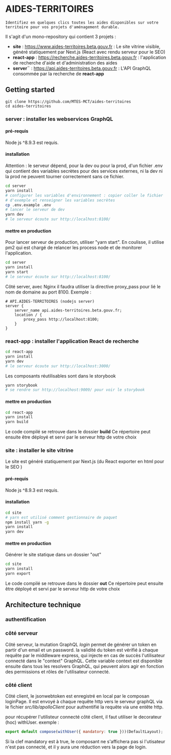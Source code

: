 # AIDES-TERRITOIRES

`Identifiez en quelques clics toutes les aides disponibles sur votre territoire pour vos projets d'aménagement durable.`

Il s'agit d'un mono-repository qui contient 3 projets :

- **site** : https://www.aides-territoires.beta.gouv.fr :
  Le site vitrine visible, généré statiquement par Next.js (React avec rendu serveur pour le SEO)
- **react-app** : https://recherche.aides-territoires.beta.gouv.fr : l'application de recherche d'aide et d'administration des aides
- **server¨** : https://api.aides-territoires.beta.gouv.fr : L'API GraphQL consommée par la recherche de **react-app**

## Getting started

```
git clone https://github.com/MTES-MCT/aides-territoires
cd aides-territoires
```

### server : installer les webservices GraphQL

#### pré-requis

Node js ^8.9.3 est requis.

#### installation

Attention : le serveur dépend, pour la dev ou pour la prod, d'un fichier .env
qui contient des variables secrètes pour des services externes, ni la dev ni la prod ne peuvent tourner correctement sans ce fichier.

```sh
cd server
yarn install
# configurer les variables d'environnement : copier coller le fichier
# d'exemple et renseigner les variables secrètes
cp .env.example .env
# lancer le serveur de dev
yarn dev
# le serveur écoute sur http://localhost:8100/
```

#### mettre en production

Pour lancer serveur de production, utiliser "yarn start".
En coulisse, il utilise pm2 qui est chargé de relancer les process node
et de monitorer l'application.

```sh
cd server
yarn install
yarn start
# le serveur écoute sur http://localhost:8100/
```

Côté server, avec Nginx il faudra utiliser la directive proxy_pass pour lié le nom de domaine au port 8100. Exemple :

```
# API.AIDES-TERRITOIRES (nodejs server)
server {
	server_name api.aides-territoires.beta.gouv.fr;
	location / {
		proxy_pass http://localhost:8100;
	}
}
```

### react-app : installer l'application React de recherche

```sh
cd react-app
yarn install
yarn dev
# le serveur écoute sur http://localhost:3000/
```

Les composants réutilisables sont dans le storybook

```sh
yarn storybook
# se rendre sur http://localhost:9009/ pour voir le storybook
```

#### mettre en production

```sh
cd react-app
yarn install
yarn build
```

Le code compilé se retrouve dans le dossier **build**
Ce répertoire peut ensuite être déployé et servi par le serveur http de votre choix

### site : installer le site vitrine

Le site est généré statiquement par Next.js (du React exporter en html pour le SEO )

#### pré-requis

Node js ^8.9.3 est requis.

#### installation

```sh
cd site
# yarn est utilisé comment gestionnaire de paquet
npm install yarn -g
yarn install
yarn dev
```

#### mettre en production

Générer le site statique dans un dossier "out"

```sh
cd site
yarn install
yarn export
```

Le code compilé se retrouve dans le dossier **out**
Ce répertoire peut ensuite être déployé et servi par le serveur http de votre choix

## Architecture technique

### authentification

### côté serveur

Côté serveur, la mutation GraphQL _login_ permet de générer un token en partir d'un email et un password.
la validité du token est vérifié à chaque requête par le middleware express, qui injecte
en cas de succès l'utilisateur connecté dans le "context" GraphQL.
Cette variable context est disponible ensuite dans tous les resolvers GraphQL, qui peuvent alors
agir en fonction des permissions et rôles de l'utilisateur connecté.

### côté client

Côté client, le jsonwebtoken est enregistré en local par le composan loginPage.
Il est envoyé à chaque requête http vers le serveur graphQL via le fichier _src/lib/apolloClient_ pour authentifié la requête via une entête http.

pour récupérer l'utilisteur connecté côté client, il faut utiliser le decorateur (hoc)
withUser. exemple :

```js
export default compose(withUser({ mandatory: true }))(DefaultLayout);
```

Si la clef mandatory est à true, le composant ne s'affichera pas si l'utisateur n'est pas connecté, et il y aura une réduction vers la page de login.

